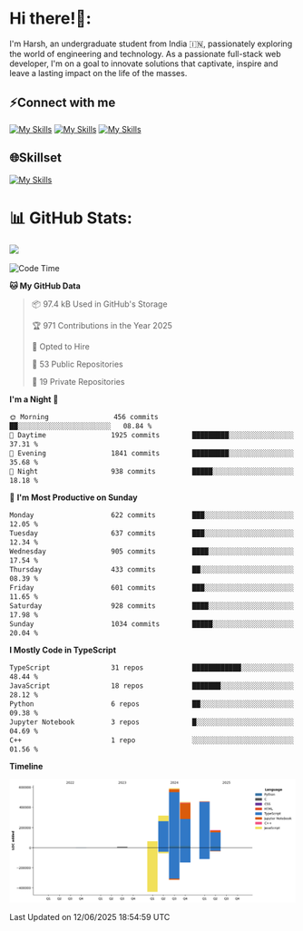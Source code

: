 
# Hi there!👋:
<p> I'm Harsh, an undergraduate student from India 🇮🇳, passionately exploring the world of engineering and technology. As a passionate full-stack web developer, I'm on a goal to innovate solutions that captivate, inspire and leave a lasting impact on the life of the masses. </p>

## ⚡Connect with me

[![My Skills](https://skillicons.dev/icons?i=gmail)](mailto:harshpandey.tech@gmail.com) [![My Skills](https://skillicons.dev/icons?i=linkedin)](https://linkedin.com/in/harsh3dev) [![My Skills](https://skillicons.dev/icons?i=twitter)](https://x.com/harshxai)

## 🌐Skillset
[![My Skills](https://skillicons.dev/icons?i=js,ts,react,nextjs,nodejs,tailwind,mongo,express,postgres,prisma,html,css,docker,aws,cpp,git,vscode,figma)](https://skillicons.dev)


# 📊 GitHub Stats:
![](https://komarev.com/ghpvc/?username=harsh3dev)

<!--START_SECTION:waka-->
![Code Time](http://img.shields.io/badge/Code%20Time-159%20hrs%2042%20mins-blue)

**🐱 My GitHub Data** 

> 📦 97.4 kB Used in GitHub's Storage 
 > 
> 🏆 971 Contributions in the Year 2025
 > 
> 💼 Opted to Hire
 > 
> 📜 53 Public Repositories 
 > 
> 🔑 19 Private Repositories 
 > 
**I'm a Night 🦉** 

```text
🌞 Morning                456 commits         ██░░░░░░░░░░░░░░░░░░░░░░░   08.84 % 
🌆 Daytime                1925 commits        █████████░░░░░░░░░░░░░░░░   37.31 % 
🌃 Evening                1841 commits        █████████░░░░░░░░░░░░░░░░   35.68 % 
🌙 Night                  938 commits         █████░░░░░░░░░░░░░░░░░░░░   18.18 % 
```
📅 **I'm Most Productive on Sunday** 

```text
Monday                   622 commits         ███░░░░░░░░░░░░░░░░░░░░░░   12.05 % 
Tuesday                  637 commits         ███░░░░░░░░░░░░░░░░░░░░░░   12.34 % 
Wednesday                905 commits         ████░░░░░░░░░░░░░░░░░░░░░   17.54 % 
Thursday                 433 commits         ██░░░░░░░░░░░░░░░░░░░░░░░   08.39 % 
Friday                   601 commits         ███░░░░░░░░░░░░░░░░░░░░░░   11.65 % 
Saturday                 928 commits         ████░░░░░░░░░░░░░░░░░░░░░   17.98 % 
Sunday                   1034 commits        █████░░░░░░░░░░░░░░░░░░░░   20.04 % 
```


**I Mostly Code in TypeScript** 

```text
TypeScript               31 repos            ████████████░░░░░░░░░░░░░   48.44 % 
JavaScript               18 repos            ███████░░░░░░░░░░░░░░░░░░   28.12 % 
Python                   6 repos             ██░░░░░░░░░░░░░░░░░░░░░░░   09.38 % 
Jupyter Notebook         3 repos             █░░░░░░░░░░░░░░░░░░░░░░░░   04.69 % 
C++                      1 repo              ░░░░░░░░░░░░░░░░░░░░░░░░░   01.56 % 
```



**Timeline**

![Lines of Code chart](https://raw.githubusercontent.com/harsh3dev/harsh3dev/main/assets/bar_graph.png)


 Last Updated on 12/06/2025 18:54:59 UTC
<!--END_SECTION:waka-->

